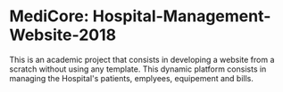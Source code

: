 # MediCore: Hospital-Management-Website-2018
This is an academic project that consists in developing a website from a scratch without using any template. This dynamic platform consists in managing the Hospital's patients, emplyees, equipement and bills. 

